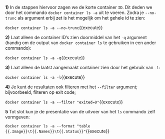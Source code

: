 **1)** In de stappen hiervoor zagen we de korte container `ID`. Dit deden we door het commando `docker container ls -a` uit te voeren. Zodra je `--no-trunc` als argument erbij zet is het mogelijk om het gehele id te zien:

`docker container ls -a --no-trunc`{{execute}}

**2)** Laat alleen de container ID’s zien doormiddel van het `-q` argument (handig om de output van `docker container ls` te gebruiken in een ander commando):

`docker container ls -a -q`{{execute}}

**3)** Laat alleen de laatst aangemaakt container zien door het gebruik van `-l`:

`docker container ls -a -l`{{execute}}

**4)** Je kunt de resultaten ook filteren met het `--filter` argument; bijvoorbeeld, filteren op exit code;

`docker container ls -a --filter "exited=0"`{{execute}}

**5** Tot slot kun je de presentatie van de uitvoer van het `ls` commando zelf vormgeven:

`docker container ls -a --format "table {{.Image}}\t{{.Names}}\t{{.Status}}"`{{execute}}